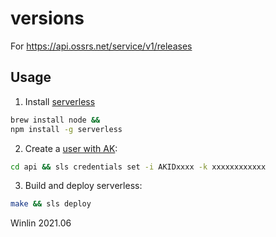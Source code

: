 # versions

For https://api.ossrs.net/service/v1/releases

## Usage

1. Install [serverless](https://github.com/serverless/serverless)

```bash
brew install node &&
npm install -g serverless
```

2. Create a [user with AK](https://console.cloud.tencent.com/cam):

```bash
cd api && sls credentials set -i AKIDxxxx -k xxxxxxxxxxxx
```

3. Build and deploy serverless:

```bash
make && sls deploy
```

Winlin 2021.06
